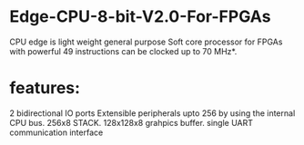 # Edge-CPU-8-bit-V2.0-For-FPGAs
CPU edge is light weight general purpose Soft core processor for FPGAs with powerful 49 instructions can be clocked up to 70 MHz*. 
# features:
2 bidirectional IO ports 
Extensible peripherals upto 256 by using the internal CPU bus.
256x8 STACK.
128x128x8 grahpics buffer.
single UART communication interface
